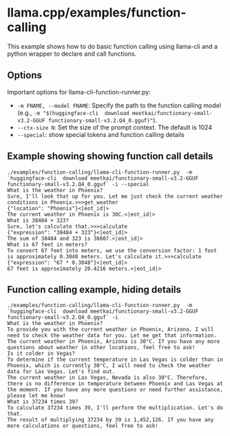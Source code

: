 # llama.cpp/examples/function-calling

This example shows how to do basic function calling using llama-cli and a python wrapper to declare and call functions.

## Options

Important options for llama-cli-function-runner.py:

-   `-m FNAME, --model FNAME`: Specify the path to the function calling model (e.g., `-m "$(huggingface-cli  download meetkai/functionary-small-v3.2-GGUF functionary-small-v3.2.Q4_0.gguf)"`).
-   `--ctx-size N`: Set the size of the prompt context. The default is 1024
-   `--special`: show special tokens and function calling details

## Example showing showing function call details

```
./examples/function-calling/llama-cli-function-runner.py  -m `huggingface-cli  download meetkai/functionary-small-v3.2-GGUF functionary-small-v3.2.Q4_0.gguf` -i --special
What is the weather in Phoenix?
Sure, I'll look that up for you. Let me just check the current weather conditions in Phoenix.>>>get_weather
{"location": "Phoenix"}<|eot_id|>
The current weather in Phoenix is 30C.<|eot_id|>
What is 38484 + 323?
Sure, let's calculate that.>>>calculate
{"expression": "38484 + 323"}<|eot_id|>
The sum of 38484 and 323 is 38807.<|eot_id|>
What is 67 feet in meters?
To convert 67 feet into meters, we use the conversion factor: 1 foot is approximately 0.3048 meters. Let's calculate it.>>>calculate
{"expression": "67 * 0.3048"}<|eot_id|>
67 feet is approximately 20.4216 meters.<|eot_id|>
```

## Function calling example, hiding details
```
./examples/function-calling/llama-cli-function-runner.py  -m `huggingface-cli  download meetkai/functionary-small-v3.2-GGUF functionary-small-v3.2.Q4_0.gguf` -i
What is the weather in Phoenix?
To provide you with the current weather in Phoenix, Arizona, I will need to check the weather data for you. Let me get that information.
The current weather in Phoenix, Arizona is 30°C. If you have any more questions about weather in other locations, feel free to ask!
Is it colder in Vegas?
To determine if the current temperature in Las Vegas is colder than in Phoenix, which is currently 30°C, I will need to check the weather data for Las Vegas. Let's find out.
The current weather in Las Vegas, Nevada is also 30°C. Therefore, there is no difference in temperature between Phoenix and Las Vegas at the moment. If you have any more questions or need further assistance, please let me know!
What is 37234 times 39?
To calculate 37234 times 39, I'll perform the multiplication. Let's do that.
The result of multiplying 37234 by 39 is 1,452,126. If you have any more calculations or questions, feel free to ask!
```

